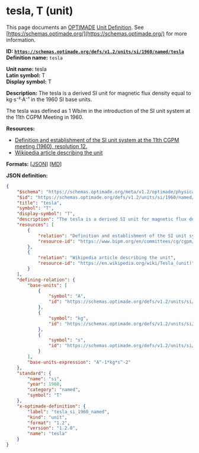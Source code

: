 # tesla, T (unit)

This page documents an [OPTIMADE](https://www.optimade.org/) [Unit Definition](https://schemas.optimade.org/#definitions). See [https://schemas.optimade.org/](https://schemas.optimade.org/) for more information.

**ID: [`https://schemas.optimade.org/defs/v1.2/units/si/1960/named/tesla`](https://schemas.optimade.org/defs/v1.2/units/si/1960/named/tesla.md)**  
**Definition name:** `tesla`

**Unit name:** tesla  
**Latin symbol:** T  
**Display symbol:** T  
  
**Description:** The tesla is a derived SI unit for magnetic flux density equal to kg·s⁻²·A⁻¹ in the 1960 SI base units.

The tesla was defined as 1 Wb/m in the introduction of the SI unit system at the 11th CGPM Meeting in 1960.

**Resources:**

- [Definition and establishment of the SI unit system at the 11th CGPM meeting (1960), resolution 12.](https://www.bipm.org/en/committees/cg/cgpm/11-1960/resolution-12)
- [Wikipedia article describing the unit](https://en.wikipedia.org/wiki/Tesla_(unit))


**Formats:** [[JSON](tesla.json)] [[MD](tesla.md)]

**JSON definition:**

``` json
{
    "$schema": "https://schemas.optimade.org/meta/v1.2/optimade/physical_unit_definition.md",
    "$id": "https://schemas.optimade.org/defs/v1.2/units/si/1960/named/tesla",
    "title": "tesla",
    "symbol": "T",
    "display-symbol": "T",
    "description": "The tesla is a derived SI unit for magnetic flux density equal to kg\u00b7s\u207b\u00b2\u00b7A\u207b\u00b9 in the 1960 SI base units.\n\nThe tesla was defined as 1 Wb/m in the introduction of the SI unit system at the 11th CGPM Meeting in 1960.",
    "resources": [
        {
            "relation": "Definition and establishment of the SI unit system at the 11th CGPM meeting (1960), resolution 12.",
            "resource-id": "https://www.bipm.org/en/committees/cg/cgpm/11-1960/resolution-12"
        },
        {
            "relation": "Wikipedia article describing the unit",
            "resource-id": "https://en.wikipedia.org/wiki/Tesla_(unit)"
        }
    ],
    "defining-relation": {
        "base-units": [
            {
                "symbol": "A",
                "id": "https://schemas.optimade.org/defs/v1.2/units/si/1960/base/ampere"
            },
            {
                "symbol": "kg",
                "id": "https://schemas.optimade.org/defs/v1.2/units/si/1960/base/kilogram"
            },
            {
                "symbol": "s",
                "id": "https://schemas.optimade.org/defs/v1.2/units/si/1960/base/second"
            }
        ],
        "base-units-expression": "A^-1*kg*s^-2"
    },
    "standard": {
        "name": "si",
        "year": 1960,
        "category": "named",
        "symbol": "T"
    },
    "x-optimade-definition": {
        "label": "tesla_si_1960_named",
        "kind": "unit",
        "format": "1.2",
        "version": "1.2.0",
        "name": "tesla"
    }
}
```